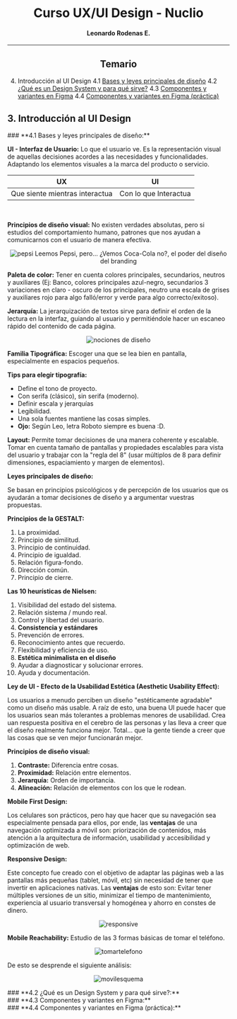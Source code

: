 <center>

# **Curso UX/UI Design - Nuclio**
#### Leonardo Rodenas E.
</center>

---

<center>

## **Temario**

</center>

4. Introducción al UI Design
    4.1 [Bases y leyes principales de diseño](#id1)
    4.2 [¿Qué es un Design System y para qué sirve?](#id2)
    4.3 [Componentes y variantes en Figma](#id3)
    4.4 [Componentes y variantes en Figma (práctica)](#id4)
  

## **3. Introducción al UI Design**

<div id='id1'>
### **4.1 Bases y leyes principales de diseño:**<a name="id1"></a>

**UI - Interfaz de Usuario:** Lo que el usuario ve. Es la representación visual de aquellas decisiones acordes a las necesidades y funcionalidades. Adaptando los elementos visuales a la marca del producto o servicio.

|UX|UI|
|--|--|
|Que siente mientras interactua|Con lo que Interactua|
<br>

**Principios de diseño visual:** No existen verdades absolutas, pero si estudios del comportamiento humano, patrones que nos ayudan a comunicarnos con el usuario de manera efectiva.

<center>

![pepsi](https://i.imgur.com/73JYR4Q.png)
Leemos Pepsi, pero... ¿Vemos Coca-Cola no?, el poder del diseño del branding

</center>

**Paleta de color:** Tener en cuenta colores principales, secundarios, neutros y auxiliares (Ej: Banco, colores principales azul-negro, secundarios 3 variaciones en claro - oscuro de los principales, neutro una escala de grises y auxiliares rojo para algo falló/error y verde para algo correcto/exitoso).

**Jerarquía:** La jerarquización de textos sirve para definir el orden de la lectura  en la interfaz, guiando al usuario y permitiéndole hacer un escaneo rápido del contenido de cada página.

<center>

![nociones de diseño](https://i.imgur.com/vUMeFet.png)

</center>

**Familia Tipográfica:** Escoger una que se lea bien en pantalla, especialmente en espacios pequeños.

**Tips para elegir tipografía:**

- Define el tono de proyecto.
- Con serifa (clásico), sin serifa (moderno).
- Definir escala y jerarquías
- Legibilidad.
- Una sola fuentes mantiene las cosas simples.
- **Ojo:** Según Leo, letra Roboto siempre es buena :D.

**Layout:** Permite tomar decisiones de una manera coherente y escalable. Tomar en cuenta tamaño de pantallas y propiedades escalables para vista del usuario y trabajar con la "regla del 8" (usar múltiplos de 8 para definir dimensiones, espaciamiento y margen de elementos).

**Leyes principales de diseño:**

Se basan en principios psicológicos y de percepción de los usuarios que os ayudarán a tomar decisiones de diseño y a argumentar vuestras propuestas.

**Principios de la GESTALT:**

1. La proximidad.
2. Principio de similitud.
3. Principio de continuidad.
4. Principio de igualdad.
5. Relación figura-fondo.
6. Dirección común.
7. Principio de cierre. 

**Las 10 heurísticas de Nielsen:**

1. Visibilidad del estado del sistema.
2. Relación sistema / mundo real.
3. Control y libertad del usuario.
4. **Consistencia y estándares**
5. Prevención de errores.
6. Reconocimiento antes que recuerdo.
7. Flexibilidad y eficiencia de uso.
8. **Estética minimalista en el diseño**
9. Ayudar a diagnosticar y solucionar errores.
10. Ayuda y documentación.

**Ley de UI - Efecto de la Usabilidad Estética (Aesthetic Usability Effect):**

Los usuarios a menudo perciben un diseño "estéticamente agradable" como un diseño más usable. A raíz de esto, una buena UI puede hacer que los usuarios sean más tolerantes a problemas menores de usabilidad. Crea uan respuesta positiva en el cerebro de las personas y las lleva a creer que el diseño realmente funciona mejor. Total... que la gente tiende a creer que las cosas que se ven mejor funcionarán mejor.

**Principios de diseño visual:**

1. **Contraste:** Diferencia entre cosas.
2. **Proximidad:** Relación entre elementos.
3. **Jerarquía:** Orden de importancia.
4. **Alineación:** Relación de elementos con los que le rodean. 

**Mobile First Design:**

Los celulares son prácticos, pero hay que hacer que su navegación sea especialmente pensada para ellos, por ende, las **ventajas** de una navegación optimizada a móvil son: priorización de contenidos, más atención a la arquitectura de información, usabilidad y accesibilidad y optimización de web.

**Responsive Design:** 

Este concepto fue creado con el objetivo de adaptar las páginas web a las pantallas más pequeñas (tablet, móvil, etc) sin necesidad de tener que invertir en aplicaciones nativas. Las **ventajas** de esto son: Evitar tener múltiples versiones de un sitio, minimizar el tiempo de mantenimiento, experiencia al usuario transversal y homogénea y ahorro en constes de dinero.

<center>

![responsive](https://i.imgur.com/fDf9NCO.png)

</center>

**Mobile Reachability:** Estudio de las 3 formas básicas de tomar el teléfono.

<center>

![tomartelefono](https://i.imgur.com/W3tjuo2.png)

</center>

De esto se desprende el siguiente análisis:

<center>

![movilesquema](https://i.imgur.com/ibcqTaz.png)

</center>

<div id='id2'>
### **4.2 ¿Qué es un Design System y para qué sirve?:**<a name="id2"></a>








<div id='id3'>
### **4.3 Componentes y variantes en Figma:**<a name="id3"></a>

<div id='id4'>
### **4.4 Componentes y variantes en Figma (práctica):**<a name="id4"></a>

